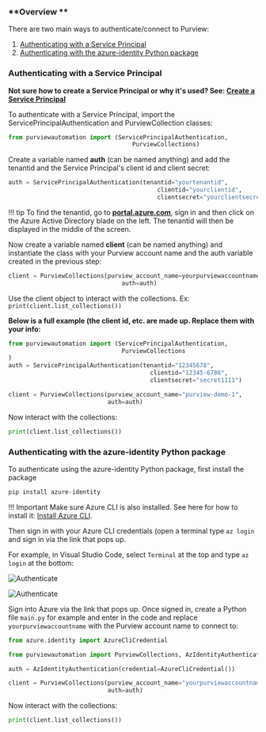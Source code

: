 


<!-- ![Nav tabs enabled](../img/create-purview/image01.png) -->


### **Overview **

There are two main ways to authenticate/connect to Purview:

1. [Authenticating with a Service Principal](#authenticating-with-a-service-principal)
2. [Authenticating with the azure-identity Python package](#authenticating-with-the-azure-identity-python-package)

### **Authenticating with a Service Principal**
**Not sure how to create a Service Principal or why it's used? See: [Create a Service Principal](../create-a-service-principal.md)**

To authenticate with a Service Principal, import the ServicePrincipalAuthentication and PurviewCollection classes:
```Python
from purviewautomation import (ServicePrincipalAuthentication,
                                   PurviewCollections)
```

Create a variable named **auth** (can be named anything) and add the tenantid and the Service Principal's client id and client secret:

```Python
auth = ServicePrincipalAuthentication(tenantid="yourtenantid",
                                          clientid="yourclientid",
                                          clientsecret="yourclientsecret")
```
!!! tip
    To find the tenantid, go to **[portal.azure.com](https://portal.azure.com)**, sign in and then click on the Azure Active Directory blade on the left. The tenantid will then be displayed in the middle of the screen.

Now create a variable named **client** (can be named anything) and instantiate the class with your Purview account name and the auth variable created in the previous step:

```Python
client = PurviewCollections(purview_account_name=yourpurviewaccountname,
                                auth=auth)
```

Use the client object to interact with the collections. Ex: `print(client.list_collections())`

**Below is a full example (the client id, etc. are made up. Replace them with your info:**
```Python
from purviewautomation import (ServicePrincipalAuthentication,
                                PurviewCollections
)
auth = ServicePrincipalAuthentication(tenantid="12345678",
                                        clientid="12345-6786",
                                        clientsecret="secret1111")

client = PurviewCollections(purview_account_name="purview-demo-1",
                            auth=auth)
```

Now interact with the collections:
```Python
print(client.list_collections())
```



### Authenticating with the azure-identity Python package

To authenticate using the azure-identity Python package, first install the package

```Python
pip install azure-identity
```
!!! Important
    Make sure Azure CLI is also installed. See here for how to install it: [Install Azure CLI](https://learn.microsoft.com/en-us/cli/azure/install-azure-cli).

Then sign in with your Azure CLI credentials (open a terminal type `az login` and sign in via the link that pops up.

For example, in Visual Studio Code, select `Terminal` at the top and type `az login` at the bottom:

![Authenticate](../img/tutorial/authenticate/image01.png)


![Authenticate](../img/tutorial/authenticate/image02.png)


Sign into Azure via the link that pops up. Once signed in, create a Python file `main.py` for example and enter in the code and replace `yourpurviewaccountname` with the Purview account name to connect to:

```Python
from azure.identity import AzureCliCredential

from purviewautomation import PurviewCollections, AzIdentityAuthentication

auth = AzIdentityAuthentication(credential=AzureCliCredential())

client = PurviewCollections(purview_account_name="yourpurviewaccountname",
                            auth=auth)
```

Now interact with the collections:
```Python
print(client.list_collections())
```



